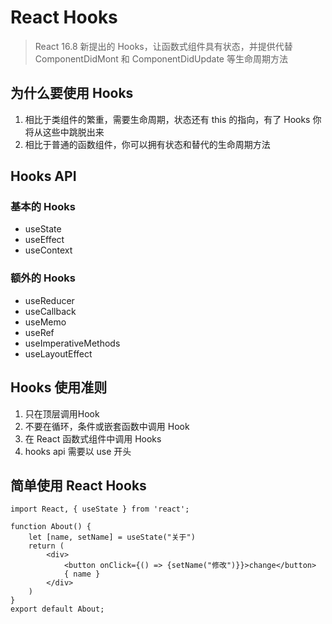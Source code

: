 # React Hooks
> React 16.8 新提出的 Hooks，让函数式组件具有状态，并提供代替 ComponentDidMont 和 ComponentDidUpdate 等生命周期方法

## 为什么要使用 Hooks
1. 相比于类组件的繁重，需要生命周期，状态还有 this 的指向，有了 Hooks 你将从这些中跳脱出来
2. 相比于普通的函数组件，你可以拥有状态和替代的生命周期方法

## Hooks API
### 基本的 Hooks
- useState
- useEffect
- useContext

### 额外的 Hooks
- useReducer
- useCallback
- useMemo
- useRef
- useImperativeMethods
- useLayoutEffect

## Hooks 使用准则
1. 只在顶层调用Hook
2. 不要在循环，条件或嵌套函数中调用 Hook
3. 在 React 函数式组件中调用 Hooks
4. hooks api 需要以 use 开头

## 简单使用 React Hooks

```
import React, { useState } from 'react';

function About() {
    let [name, setName] = useState("关于")
    return (
        <div>
            <button onClick={() => {setName("修改")}}>change</button>
            { name }
        </div>
    )
}
export default About;
```

